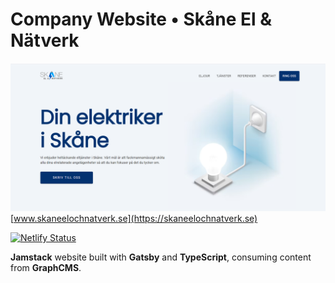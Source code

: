# Company Website • Skåne El & Nätverk

[![](./static/banner.png)](https://skaneelochnatverk.se)
[www.skaneelochnatverk.se](https://skaneelochnatverk.se)

[![Netlify Status](https://api.netlify.com/api/v1/badges/2b111f75-1f6c-4444-9262-6a99234761a6/deploy-status)](https://app.netlify.com/sites/skaneelochnatverk/deploys)

**Jamstack** website built with **Gatsby** and **TypeScript**, consuming content from **GraphCMS**.
